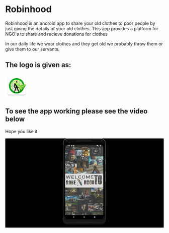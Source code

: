 # Robinhood
Robinhood is an android app to share your old clothes to poor people by just giving the details of your old clothes. This app provides a platform for NGO's to share and recieve donations for clothes

In our daily life we wear clothes and they get old we probably throw them or give  them to our servants.

<h2>The logo is given as:</h2>
<img src ="main/res/mipmap-hdpi/superman_square.png" >

<h2>To see the app working please see the video below</h2>

Hope you like it

[![Robinhood App](https://raw.githubusercontent.com/bhargavyagnik/Robinhood/master/ss.png)](https://youtu.be/C0YQzDv984s "Robinhood - Click to Watch!")
